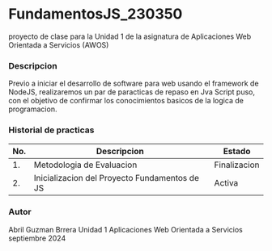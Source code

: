# FundamentosJS_230350
proyecto de clase para la Unidad 1 de la asignatura de Aplicaciones Web Orientada a Servicios (AWOS)


### Descripcion 
Previo a iniciar el desarrollo de software para web usando el framework de NodeJS, realizaremos un par de paracticas de repaso en Jva Script puso, con el objetivo de confirmar los conocimientos basicos de la logica de programacion.

### Historial de practicas

|No.| Descripcion| Estado
|---|---|---|
|1.| Metodologia de Evaluacion| Finalizacion |
|2.| Inicializacion del Proyecto Fundamentos de JS| Activa|

### Autor 
Abril Guzman Brrera
Unidad 1
Aplicaciones Web Orientada a Servicios
septiembre 2024 
